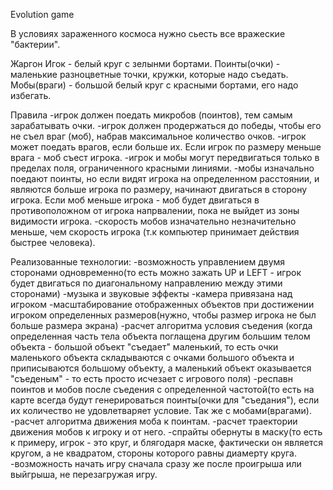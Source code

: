 Evolution game


В условиях зараженного космоса нужно сьесть все вражеские "бактерии".

Жаргон
Игок - белый круг с зелынми бортами.
Поинты(очки) - маленькие разноцветные точки, кружки, которые надо съедать.
Мобы(враги) - большой белый круг с красными бортами, его надо избегать.

Правила
-игрок должен поедать микробов (поинтов), тем самым зарабатывать очки.
-игрок должен продержаться до победы, чтобы его не съел враг 
(моб), набрав максимальное количество очков.
-игрок может поедать врагов, если больше их. Если игрок по размеру меньше врага - моб 
съест игрока.
-игрок и мобы могут передвигаться только в пределах поля, ограниченного красными линиями.
-мобы изначально поедают поинты, но если видят игрока на определенном 
расстоянии, и являются больше игрока по размеру, начинают двигаться в сторону игрока.
Если моб меньше игрока - моб будет двигаться в противоположном от игрока напрвалении, 
пока не выйдет из зоны видимости игрока.
-скорость мобов изначательно незначительно меньше, чем скорость игрока (т.к компьютер принимает действия быстрее человека).

Реализованные технологии:
-возможность управлением двумя сторонами одновременно(то есть можно 
зажать UP и LEFT - игрок будет двигаться по диагональному направлению между этими сторонами)
-музыка и звуковые эффекты
-камера привязана над игроком
-масштабирование отображенных объектов при достижении игроком определенных 
размеров(нужно, чтобы размер игрока не был больше размера экрана)
-расчет алгоритма условия съедения
(когда определенная часть тела объекта поглащена другим большим телом 
объекта - большой объект "съедает" маленький, то есть очки маленького объекта 
складываются с очками большого объекта и приписываются большому объекту, 
а маленький объект оказывается "съеденым" - то есть просто исчезает с игрового поля)
-респавн поинтов и мобов после съедения с определенной частотой(то есть на карте 
всегда будут генерироваться поинты(очки для "съедания"), если их количество не удовлетваряет условие. Так же с мобами(врагами).
-расчет алгоритма движения моба к поинтам.
-расчет траектории движения мобов к игроку и от него.
-спрайты обернуты в маску(то есть к примеру, игрок - это круг, и блягодаря маске, фактически он 
является кругом, а не квадратом, стороны которого равны диамерту круга.
-возможность начать игру сначала сразу же после проигрыша или выйгрыша, не перезагружая игру.
